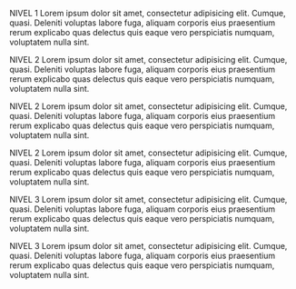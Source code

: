 NIVEL 1
	Lorem ipsum dolor sit amet, consectetur adipisicing elit. Cumque, quasi. Deleniti voluptas labore fuga, aliquam corporis eius praesentium rerum explicabo quas delectus quis eaque vero perspiciatis numquam, voluptatem nulla sint.

NIVEL 2
	Lorem ipsum dolor sit amet, consectetur adipisicing elit. Cumque, quasi. Deleniti voluptas labore fuga, aliquam corporis eius praesentium rerum explicabo quas delectus quis eaque vero perspiciatis numquam, voluptatem nulla sint.

NIVEL 2
	Lorem ipsum dolor sit amet, consectetur adipisicing elit. Cumque, quasi. Deleniti voluptas labore fuga, aliquam corporis eius praesentium rerum explicabo quas delectus quis eaque vero perspiciatis numquam, voluptatem nulla sint.

NIVEL 2
	Lorem ipsum dolor sit amet, consectetur adipisicing elit. Cumque, quasi. Deleniti voluptas labore fuga, aliquam corporis eius praesentium rerum explicabo quas delectus quis eaque vero perspiciatis numquam, voluptatem nulla sint.

NIVEL 3
	Lorem ipsum dolor sit amet, consectetur adipisicing elit. Cumque, quasi. Deleniti voluptas labore fuga, aliquam corporis eius praesentium rerum explicabo quas delectus quis eaque vero perspiciatis numquam, voluptatem nulla sint.

NIVEL 3
	Lorem ipsum dolor sit amet, consectetur adipisicing elit. Cumque, quasi. Deleniti voluptas labore fuga, aliquam corporis eius praesentium rerum explicabo quas delectus quis eaque vero perspiciatis numquam, voluptatem nulla sint.